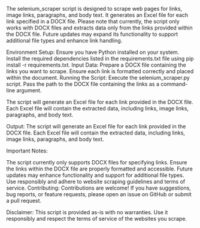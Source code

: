 The selenium_scraper script is designed to scrape web pages for links, image links, paragraphs, and body text. 
It generates an Excel file for each link specified in a DOCX file. 
Please note that currently, the script only works with DOCX files and extracts data only from the links provided within the DOCX file. 
Future updates may expand its functionality to support additional file types and enhance link handling.

Environment Setup:
Ensure you have Python installed on your system.
Install the required dependencies listed in the requirements.txt file using pip install -r requirements.txt.
Input Data:
Prepare a DOCX file containing the links you want to scrape. Ensure each link is formatted correctly and placed within the document.
Running the Script:
Execute the selenium_scraper.py script.
Pass the path to the DOCX file containing the links as a command-line argument.


The script will generate an Excel file for each link provided in the DOCX file.
Each Excel file will contain the extracted data, including links, image links, paragraphs, and body text.

Output:
The script will generate an Excel file for each link provided in the DOCX file.
Each Excel file will contain the extracted data, including links, image links, paragraphs, and body text.


Important Notes:

The script currently only supports DOCX files for specifying links.
Ensure the links within the DOCX file are properly formatted and accessible.
Future updates may enhance functionality and support for additional file types.
Use responsibly and adhere to website scraping guidelines and terms of service.
Contributing:
Contributions are welcome! If you have suggestions, bug reports, or feature requests, please open an issue on GitHub or submit a pull request.

Disclaimer:
This script is provided as-is with no warranties. Use it responsibly and respect the terms of service of the websites you scrape.
